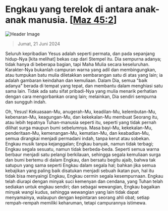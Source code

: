 
# Engkau yang terelok di antara anak-anak manusia. [[Maz 45:2](http://alkitab.sabda.org/?Maz%2045:2)]

![Header Image](https://alkitab.app/slice/sunrise.jpg)

> Jumat, 21 Juni 2024

Seluruh kepribadian Yesus adalah seperti permata, dan pada sepanjang hidup-Nya [kita melihat] bekas cap dari Stempel itu. Dia sempurna adanya; tidak hanya di beberapa bagian, tapi Maha Mulia secara keseluruhan. Karakter-Nya bukanlah campuran warna yang adil dan membingungkan, atau tumpukan batu mulia diletakkan sembarangan satu di atas yang lain; ia adalah gambaran keindahan dan kemuliaan. Dalam Dia, semua "baik adanya" berada di tempat yang tepat, dan membantu dalam menghiasi satu sama lain. Tidak ada satu sifat pribadi-Nya yang mulia menarik perhatian dengan cara mengorbankan orang lain; melainkan, Dia sendiri sempurna dan sungguh indah.

Oh, Yesus! Kekuasaan-Mu, anugerah-Mu, keadilan-Mu, kelembutan-Mu, kebenaran-Mu, keagungan-Mu, dan kekekalan-Mu membuat Seorang itu, atau lebih tepatnya Tuhan-manusia seperti itu, seperti yang tidak pernah dilihat surga maupun bumi sebelumnya. Masa bayi-Mu, kekekalan-Mu, penderitaan-Mu, kemenangan-Mu, kematian-Mu, dan keabadian-Mu, semua dirangkai menjadi permadani indah, tanpa kerut atau sobekan. Engkau musik tanpa kejanggalan; Engkau banyak, namun tidak terbagi; Engkau segala sesuatu, namun tidak berbeda-beda. Seperti semua warna berbaur menjadi satu pelangi berkilauan, sehingga segala kemuliaan surga dan bumi bertemu di dalam Engkau, dan bersatu begitu ajaib, bahwa tak satupun yang sama seperti Engkau dalam segala hal; bahkan jika semua kebajikan yang paling baik disatukan menjadi sebuah ikatan pun, hal itu tidak bisa menyaingi Engkau, Engkau cermin segala kesempurnaan. Engkau telah diurapi dengan minyak suci kemenyan dan cendana, yang Tuhan telah sediakan untuk engkau sendiri; dan sebagai wewangian, Engkau bagaikan minyak wangi kudus, sehingga wewangian yang lain tidak dapat menyamainya, walaupun dengan kepintaran seorang ahli obat; setiap rempah-rempah memiliki keharuman, tetapi campurannya istimewa.
    
